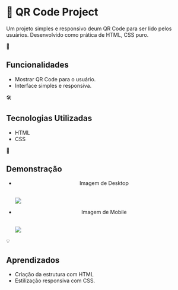 <h1>📱 QR Code Project</h1>

<p>
    Um projeto simples e responsivo deum QR Code para ser lido pelos usuários.
    Desenvolvido como prática de HTML, CSS puro.
</p>

🚀 <h2>Funcionalidades</h2>

<ul>
    <li>Mostrar QR Code para o usuário.</li>
    <li>Interface simples e responsiva.</li>
</ul>


🛠️ <h2>Tecnologias Utilizadas</h2>

<ul>
    <li>HTML</li>
    <li>CSS</li>
</ul>


📸 <h2>Demonstração</h2>

<ul>
    <li>
        <p style="text-align: center;">Imagem de Desktop</p>
        <br>
        <img src="conclusão/desktop-QR.png">
    </li>
    <li>
        <p style="text-align: center;">Imagem de Mobile</p>
        <br>
        <img src="conclusão/mobile-QR.png">
    </li>
</ul>


💡 <h2>Aprendizados</h2>

<ul>
    <li>Criação da estrutura com HTML</li>
    <li>Estilização responsiva com CSS.</li>
</ul>
